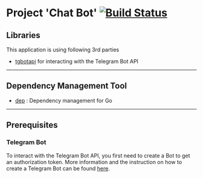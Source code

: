 Project 'Chat Bot' [![Build Status](https://travis-ci.org/MaiLinhGroup/chatbot.svg?branch=master)](https://travis-ci.org/MaiLinhGroup/chatbot)
==================
## Libraries
This application is using following 3rd parties

+ [tgbotapi](https://godoc.org/github.com/go-telegram-bot-api/telegram-bot-api) for interacting with the Telegram Bot API

-------------
## Dependency Management Tool
+ [dep](https://golang.github.io/dep/) : Dependency management for Go
-------------
## Prerequisites
### Telegram Bot
To interact with the Telegram Bot API, you first need to create a Bot to get an authorization token. More information and the instruction on how to create a Telegram Bot can be found [here](https://core.telegram.org/bots).